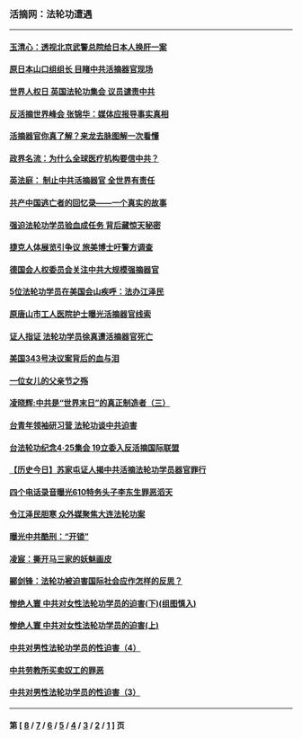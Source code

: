 ### 活摘网：法轮功遭遇
---
#### [玉清心：透视北京武警总院给日本人换肝一案](../../pages/nf5881/n13771978.md?12260430) 
#### [原日本山口组组长 目睹中共活摘器官现场](../../pages/nf5881/n13767360.md?12260430) 
#### [世界人权日 英国法轮功集会 议员谴责中共](../../pages/nf5881/n13431763.md?12260430) 
#### [反活摘世界峰会 张锦华：媒体应报导事实真相](../../pages/nf5881/n13278502.md?12260430) 
#### [活摘器官你真了解？来龙去脉图解一次看懂](../../pages/nf5881/n13013820.md?12260430) 
#### [政界名流：为什么全球医疗机构要信中共？](../../pages/nf5881/n11945479.md?12260430) 
#### [英法庭： 制止中共活摘器官 全世界有责任](../../pages/nf5881/n11330691.md?12260430) 
#### [共产中国逃亡者的回忆录——一个真实的故事](../../pages/nf5881/n10918649.md?12260430) 
#### [强迫法轮功学员验血成任务 背后藏惊天秘密](../../pages/nf5881/n4252384.md?12260430) 
#### [捷克人体展览引争议 旅美博士吁警方调查](../../pages/nf5881/n9429187.md?12260430) 
#### [德国会人权委员会关注中共大规模强摘器官](../../pages/nf5881/n8418950.md?12260430) 
#### [5位法轮功学员在美国会山疾呼：法办江泽民](../../pages/nf5881/n8101519.md?12260430) 
#### [原唐山市工人医院护士曝光活摘器官线索](../../pages/nf5881/n8076384.md?12260430) 
#### [证人指证 法轮功学员徐真遭活摘器官死亡](../../pages/nf5881/n8042467.md?12260430) 
#### [美国343号决议案背后的血与泪](../../pages/nf5881/n8020684.md?12260430) 
#### [一位女儿的父亲节之殇](../../pages/nf5881/n8014122.md?12260430) 
#### [凌晓辉:中共是“世界末日”的真正制造者（三）](../../pages/nf5881/n4210333.md?12260430) 
#### [台青年领袖研习营 法轮功谈中共迫害](../../pages/nf5881/n4141857.md?12260430) 
#### [台法轮功纪念4‧25集会 19立委入反活摘国际联盟](../../pages/nf5881/n4141821.md?12260430) 
#### [【历史今日】苏家屯证人揭中共活摘法轮功学员器官罪行](../../pages/nf5881/n4135912.md?12260430) 
#### [四个电话录音曝光610特务头子李东生罪恶滔天](../../pages/nf5881/n4040060.md?12260430) 
#### [令江泽民胆寒 众外媒聚焦大连法轮功案](../../pages/nf5881/n3932671.md?12260430) 
#### [曝光中共酷刑：“开锁”](../../pages/nf5881/n3889373.md?12260430) 
#### [凌宸：撕开马三家的妖魅画皮](../../pages/nf5881/n3849369.md?12260430) 
#### [郦剑锋：法轮功被迫害国际社会应作怎样的反思？](../../pages/nf5881/n3824560.md?12260430) 
#### [惨绝人寰 中共对女性法轮功学员的迫害(下)(组图慎入)](../../pages/nf5881/n3816285.md?12260430) 
#### [惨绝人寰 中共对女性法轮功学员的迫害(上)](../../pages/nf5881/n3815374.md?12260430) 
#### [中共对男性法轮功学员的性迫害（4）](../../pages/nf5881/n3769144.md?12260430) 
#### [中共劳教所买卖奴工的罪恶](../../pages/nf5881/n3769378.md?12260430) 
#### [中共对男性法轮功学员的性迫害（3）](../../pages/nf5881/n3768231.md?12260430) 

---
#### 第 [ [8](./8.md?12260430) / [7](./7.md?12260430) / [6](./6.md?12260430) / [5](./5.md?12260430) / [4](./4.md?12260430) / [3](./3.md?12260430) / [2](./2.md?12260430) / [1](./1.md?12260430) ] 页
